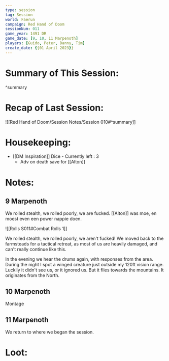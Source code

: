 ```yaml
---
type: session
tag: Session
world: Faerun
campaign: Red Hand of Doom
sessionNum: 011
game_year: 1491 DR
game_date: [9, 10, 11 Marpenoth]
players: [Guido, Peter, Danny, Tim]
create_date: {{01 April 2023}}
---
```

# Summary of This Session:

^summary

# Recap of Last Session:
![[Red Hand of Doom/Session Notes/Session 010#^summary]]

# Housekeeping:
- [[DM Inspiration]] Dice - Currently left : 3
	- Adv on death save for [[Alton]]


# Notes:
## 9 Marpenoth
We rolled stealth, we rolled poorly, we are fucked.
[[Alton]] was moe, en moest even een power nappie doen.

![[Rolls S011#Combat Rolls 1]]

We rolled stealth, we rolled poorly, we aren't fucked!
We moved back to the farmsteads for a tactical retreat, as most of us are heavily damaged, and can't really continue like this.

In the evening we hear the drums again, with responses from the area.
During the night I spot a winged creature just outside my 120ft vision range. Luckily it didn't see us, or it ignored us. But it flies towards the mountains. It originates from the North.

## 10 Marpenoth
Montage

## 11 Marpenoth
We return to where we began the session.


# Loot:
